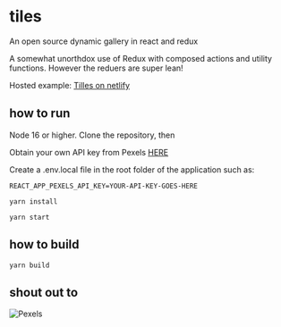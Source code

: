# tiles
An open source dynamic gallery in react and redux

A somewhat unorthdox use of Redux with composed actions and utility functions. However the reduers are super lean!

Hosted example:
[Tilles on netlify](https://jocular-profiterole-8509c4.netlify.app/)

## how to run

Node 16 or higher. Clone the repository, then

Obtain your own API key from Pexels [HERE](https://www.pexels.com/api/new/)

Create a .env.local file in the root folder of the application such as:

```REACT_APP_PEXELS_API_KEY=YOUR-API-KEY-GOES-HERE```

```yarn install```

```yarn start```

## how to build

```yarn build```

## shout out to

![Pexels](https://images.pexels.com/lib/api/pexels.png)